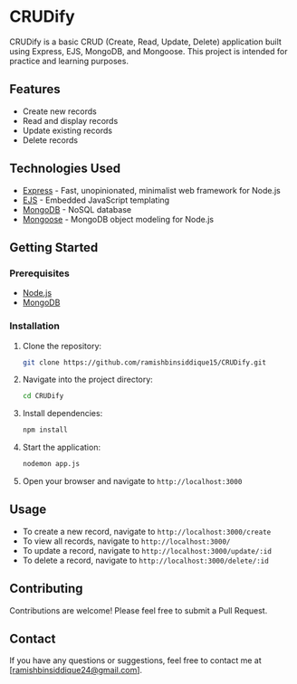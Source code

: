 # CRUDify

CRUDify is a basic CRUD (Create, Read, Update, Delete) application built using Express, EJS, MongoDB, and Mongoose. This project is intended for practice and learning purposes.

## Features

- Create new records
- Read and display records
- Update existing records
- Delete records

## Technologies Used

- [Express](https://expressjs.com/) - Fast, unopinionated, minimalist web framework for Node.js
- [EJS](https://ejs.co/) - Embedded JavaScript templating
- [MongoDB](https://www.mongodb.com/) - NoSQL database
- [Mongoose](https://mongoosejs.com/) - MongoDB object modeling for Node.js

## Getting Started

### Prerequisites

- [Node.js](https://nodejs.org/)
- [MongoDB](https://www.mongodb.com/try/download/community)

### Installation

1. Clone the repository:
    ```bash
    git clone https://github.com/ramishbinsiddique15/CRUDify.git
    ```

2. Navigate into the project directory:
    ```bash
    cd CRUDify
    ```

3. Install dependencies:
    ```bash
    npm install
    ```

4. Start the application:
    ```bash
    nodemon app.js
    ```

5. Open your browser and navigate to `http://localhost:3000`

## Usage

- To create a new record, navigate to `http://localhost:3000/create`
- To view all records, navigate to `http://localhost:3000/`
- To update a record, navigate to `http://localhost:3000/update/:id`
- To delete a record, navigate to `http://localhost:3000/delete/:id`

## Contributing

Contributions are welcome! Please feel free to submit a Pull Request.

## Contact

If you have any questions or suggestions, feel free to contact me at [ramishbinsiddique24@gmail.com].
